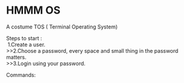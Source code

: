 # HMMM OS

A costume TOS ( Terminal Operating System)

Steps to start :<br/>
    &nbsp;1.Create a user.<br/>
    >>2.Choose a password, every space and small thing in the password matters.<br/>
    >>3.Login using your password.
  
  
Commands:
  
